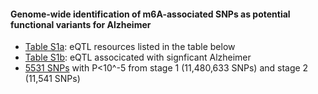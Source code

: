 #### Genome-wide identification of m6A-associated SNPs as potential functional variants for Alzheimer


* [Table S1a](SupplementaryTable.xlsx): eQTL resources listed in the table below
* [Table S1b](SupplementaryTable.xlsx): eQTL associcated with signficant Alzheimer
* [5531 SNPs](Kunkle_etal.txt) with P<10^-5 from stage 1 (11,480,633 SNPs) and stage 2 (11,541 SNPs)



